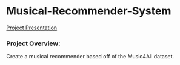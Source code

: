 # Musical-Recommender-System

[Project Presentation](https://github.com/makobs/Musical-Recommender-System/blob/main/Final%20Project%20Update.pdf)


### Project Overview:  
Create a musical recommender based off of the Music4All dataset.
